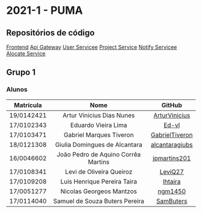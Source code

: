# 2021-1 - PUMA

## Repositórios de código
[Frontend](https://github.com/fga-eps-mds/2021-1-PUMA-Frontend)
[Api Gateway](https://github.com/fga-eps-mds/2021-1-PUMA-ApiGateway)
[User Servicee](https://github.com/fga-eps-mds/2021-1-PUMA-UserService)
[Project Service](https://github.com/fga-eps-mds/2021-1-PUMA-ProjectService)
[Notify Servicee](https://github.com/fga-eps-mds/2021-1-PUMA-NotifyService)
[Alocate Service](https://github.com/fga-eps-mds/2021-1-PUMA-AlocateService)

## Grupo 1

### Alunos

|Matrícula|Nome|GitHub|
|:---:|:---:|:---:|
|19/0142421|Artur Vinicius Dias Nunes|[ArturVinicius](https://github.com/ArturVinicius)|
|17/0102343|Eduardo Vieira Lima| [Ed-vl](https://github.com/ed-vl)|
|17/0103471|Gabriel Marques Tiveron| [GabrielTiveron](https://github.com/GabrielTiveron)|
|18/0121308|Giulia Domingues de Alcantara|[alcantaragiubs](https://github.com/alcantaragiubs)|
|16/0046602|João Pedro de Aquino Corrêa Martins|[jpmartins201](https://github.com/jpmartins201)|
|17/0108341|Levi de Oliveira Queiroz|[LeviQ27](https://github.com/LeviQ27)|
|17/0109208|Luís Henrique Pereira Taira|[lhtaira](https://github.com/lhtaira)|
|17/0051277|Nicolas Georgeos Mantzos|[ngm1450](https://github.com/ngm1450)|
|17/0114040|Samuel de Souza Buters Pereira|[SamButers](https://github.com/SamButers)|
